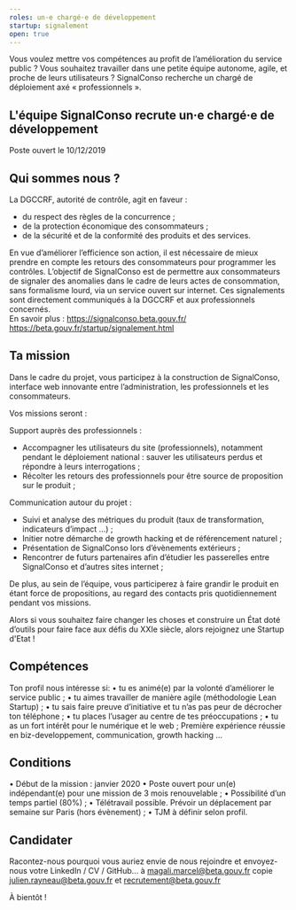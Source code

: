 ```yaml
---
roles: un·e chargé·e de développement 
startup: signalement
open: true
---
```


Vous voulez mettre vos compétences au profit de l’amélioration du service public ? Vous souhaitez travailler dans une petite équipe autonome, agile, et proche de leurs utilisateurs ? 
SignalConso recherche un chargé de déploiement axé « professionnels ».

<!--more-->

##  L'équipe SignalConso recrute un·e chargé·e de développement 
Poste ouvert le 10/12/2019

## Qui sommes nous ?
La DGCCRF, autorité de contrôle, agit en faveur :
- du respect des règles de la concurrence ;
- de la protection économique des consommateurs ;
- de la sécurité et de la conformité des produits et des services.

En vue d’améliorer l’efficience son action, il est nécessaire de mieux prendre en compte les retours des consommateurs pour programmer les contrôles. L’objectif de SignalConso est de permettre aux consommateurs de signaler des anomalies dans le cadre de leurs actes de consommation, sans formalisme lourd, via un service ouvert sur internet. Ces signalements sont directement communiqués à la DGCCRF et aux professionnels concernés.  
En savoir plus : https://signalconso.beta.gouv.fr/   https://beta.gouv.fr/startup/signalement.html

## Ta mission
Dans le cadre du projet, vous participez à la construction de SignalConso, interface web innovante entre l’administration, les professionnels et les consommateurs.

Vos missions seront :

Support auprès des professionnels :
-	Accompagner les utilisateurs du site (professionnels), notamment pendant le déploiement national : sauver les utilisateurs perdus et répondre à leurs interrogations ;
-	Récolter les retours des professionnels pour être source de proposition sur le produit ;

Communication autour du projet :
-	Suivi et analyse des métriques du produit (taux de transformation, indicateurs d’impact …) ;
-	Initier notre démarche de growth hacking et de référencement naturel ;
-	Présentation de SignalConso lors d’évènements extérieurs ;
-	Rencontrer de futurs partenaires afin d’étudier les passerelles entre SignalConso et d’autres sites internet ;

De plus, au sein de l’équipe, vous participerez à faire grandir le produit en étant force de propositions, au regard des contacts pris quotidiennement pendant vos missions. 

Alors si vous souhaitez faire changer les choses et construire un État doté d’outils pour faire face aux défis du XXIe siècle, alors rejoignez une Startup d'Etat ! 

## Compétences
Ton profil nous intéresse si:
•	tu es animé(e) par la volonté d’améliorer le service public ;
•	tu aimes travailler de manière agile (méthodologie Lean Startup) ;
•	tu sais faire preuve d’initiative et tu n’as pas peur de décrocher ton téléphone ;
•	tu places l’usager au centre de tes préoccupations ;
•	tu as un fort intérêt pour le numérique et le web ;
Première expérience réussie en biz-developpement, communication, growth hacking …

##  Conditions
•	Début de la mission : janvier 2020
•	Poste ouvert pour un(e) indépendant(e) pour une mission de 3 mois renouvelable ;
•	Possibilité d’un temps partiel (80%) ;
•	Télétravail possible. Prévoir un déplacement par semaine sur Paris (hors évènement) ;
•	TJM à définir selon profil.

## Candidater
Racontez-nous pourquoi vous auriez envie de nous rejoindre et envoyez-nous votre LinkedIn / CV / GitHub... à magali.marcel@beta.gouv.fr copie julien.rayneau@beta.gouv.fr et recrutement@beta.gouv.fr

À bientôt !
